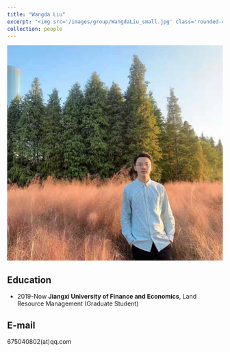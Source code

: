 ```yaml
---
title: "Wangda Liu"
excerpt: "<img src='/images/group/WangdaLiu_small.jpg' class='rounded-corners'><br/>Graduate Student (2019)"
collection: people
---
```

<img src='/images/group/WangdaLiu.jpg' class='rounded-corners'>

## Education
* 2019-Now **Jiangxi University of Finance and Economics**, Land Resource Management (Graduate Student)

## E-mail
675040802(at)qq.com
